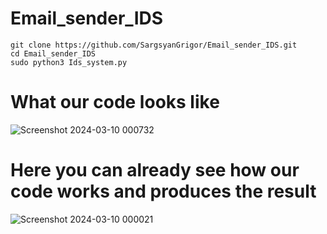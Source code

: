 # Email_sender_IDS

```
git clone https://github.com/SargsyanGrigor/Email_sender_IDS.git
cd Email_sender_IDS
sudo python3 Ids_system.py

```
<h1>What our code looks like</h1>

![Screenshot 2024-03-10 000732](https://github.com/SargsyanGrigor/Email_sender_IDS/assets/106109042/292462dc-da56-46a5-af0d-fa8595db935b)


# Here you can already see how our code works and produces the result

![Screenshot 2024-03-10 000021](https://github.com/SargsyanGrigor/Email_sender_IDS/assets/106109042/4cc5e087-a38c-460f-9323-abe774d3b1cf)
